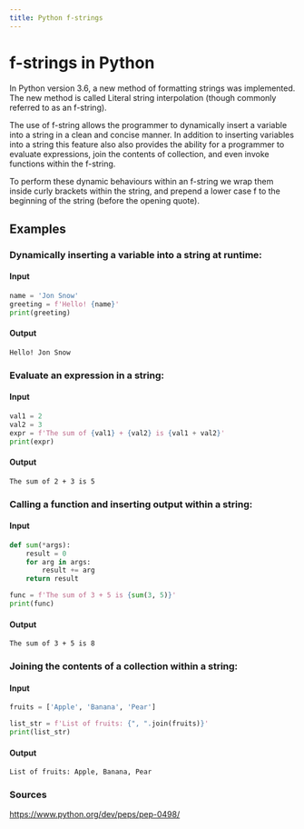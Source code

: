 ```yaml
---
title: Python f-strings
---
```

# f-strings in Python
In Python version 3.6, a new method of formatting strings was implemented. The new method is called Literal string interpolation (though commonly referred to as an f-string).

The use of f-string allows the programmer to dynamically insert a variable into a string in a clean and concise manner. In addition to inserting variables into a string this feature also also provides the ability for a programmer to evaluate expressions, join the contents of collection, and even invoke functions within the f-string.

To perform these dynamic behaviours within an f-string we wrap them inside curly brackets within the string, and prepend a lower case f to the beginning of the string (before the opening quote).

## Examples
### Dynamically inserting a variable into a string at runtime:

#### Input

```python
name = 'Jon Snow'
greeting = f'Hello! {name}'
print(greeting)
```

#### Output

```
Hello! Jon Snow
```

### Evaluate an expression in a string:

#### Input

```python
val1 = 2
val2 = 3
expr = f'The sum of {val1} + {val2} is {val1 + val2}'
print(expr)
```

#### Output
```
The sum of 2 + 3 is 5
```

### Calling a function and inserting output within a string:

#### Input
```python
def sum(*args):
    result = 0
    for arg in args:
        result += arg
    return result

func = f'The sum of 3 + 5 is {sum(3, 5)}'
print(func)
```

#### Output
```
The sum of 3 + 5 is 8
```
### Joining the contents of a collection within a string:

#### Input

```python
fruits = ['Apple', 'Banana', 'Pear']

list_str = f'List of fruits: {", ".join(fruits)}'
print(list_str)
```

#### Output
```
List of fruits: Apple, Banana, Pear
```

### Sources
https://www.python.org/dev/peps/pep-0498/
